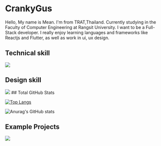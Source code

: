 # CrankyGus
Hello, My name is Mean. I'm from TRAT,Thailand. Currently studying in the Faculty of Computer Engineering at Rangsit University. I want to be a Full-Stack developer. I really enjoy learning languages and frameworks like Reactjs and Flutter, as well as work in ui, ux design.

## Technical skill
<img src="https://media.discordapp.net/attachments/965927386271055892/965929151993364481/unknown.png">

## Design skill
<img src="https://media.discordapp.net/attachments/965927386271055892/966738029278535731/unknown.png">
## Total GitHub Stats

[![Top Langs](https://github-readme-stats.vercel.app/api/top-langs/?username=CrankyGus&layout=compact)](https://github.com/anuraghazra/github-readme-stats)

![Anurag's GitHub stats](https://github-readme-stats.vercel.app/api?username=CrankyGus&hide=contribs,prs)

## Example Projects

<img src="https://media.discordapp.net/attachments/965927386271055892/965931685583650816/ezgif-3-0ee1386f3a.gif">
